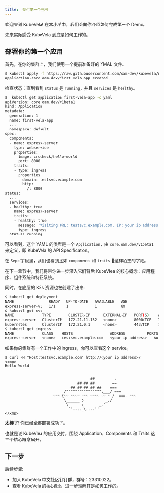 ```yaml
---
title:  交付第一个应用
---
```


欢迎来到 KubeVela! 在本小节中，我们会向你介绍如何完成第一个 Demo。

先来实际感受 KubeVela 到底是如何工作的。

## 部署你的第一个应用

首先，在你的集群上，我们使用一个提前准备好的 YMAL 文件。

```bash
$ kubectl apply -f https://raw.githubusercontent.com/oam-dev/kubevela/master/docs/examples/vela-app.yaml
application.core.oam.dev/first-vela-app created
```

检查状态：直到看到 `status` 是 `running`，并且 `services` 是 `healthy`。

```bash
$  kubectl get application first-vela-app -o yaml
apiVersion: core.oam.dev/v1beta1
kind: Application
metadata:
  generation: 1
  name: first-vela-app
  ...
  namespace: default
spec:
  components:
  - name: express-server
    type: webservice
    properties:
      image: crccheck/hello-world
      port: 8000
    traits:
    - type: ingress
      properties:
        domain: testsvc.example.com
        http:
          /: 8000
status:
  ...
  services:
  - healthy: true
    name: express-server
    traits:
    - healthy: true
      message: 'Visiting URL: testsvc.example.com, IP: your ip address'
      type: ingress
  status: running
```
可以看到，这个 YAML 的类型是一个 `Application`，由 `core.oam.dev/v1beta1` 来定义，即 KubeVela 的 API Specification。

在 `Sepc` 字段里，我们也看到比如 `components` 和 `traits` 这样陌生的字段。

在下一章节中，我们将带你进一步深入它们背后 KubeVlea 的核心概念：应用程序、组件系统和特征系统。

同时，在底层的 K8s 资源也被创建了出来:

```bash
$ kubectl get deployment
NAME                READY   UP-TO-DATE   AVAILABLE   AGE
express-server-v1   1/1     1            1           8m
$ kubectl get svc
NAME             TYPE        CLUSTER-IP      EXTERNAL-IP   PORT(S)    AGE
express-server   ClusterIP   172.21.11.152   <none>        8000/TCP   7m43s
kubernetes       ClusterIP   172.21.0.1      <none>        443/TCP    116d
$ kubectl get ingress
NAME             CLASS    HOSTS                 ADDRESS          PORTS   AGE
express-server   <none>   testsvc.example.com   <your ip address>   80      7m47s
```

如果你的集群有一个工作中的 ingress，你可以查看这个 service。

```
$ curl -H "Host:testsvc.example.com" http://<your ip address>/
<xmp>
Hello World


                                       ##         .
                                 ## ## ##        ==
                              ## ## ## ## ##    ===
                           /""""""""""""""""\___/ ===
                      ~~~ {~~ ~~~~ ~~~ ~~~~ ~~ ~ /  ===- ~~~
                           \______ o          _,/
                            \      \       _,'
                             `'--.._\..--''
</xmp>
```
**太棒了!** 你已经全都部署成功了。

也就是说 KubeVlea 的应用交付，围绕 Application、Components 和 Traits 这三个核心概念展开。

## 下一步

后续步骤:

- 加入 KubeVela 中文社区钉钉群，群号：23310022。
- 查看 KubeVela 的[`核心概念`](../core-concepts/application.md)，进一步理解其是如何工作的。
<!-- - 直接使用 [`用户手册`](../core-concepts/application.md) 或者 [`管理员手册`](../core-concepts/application.md) 开始实际开发。 -->